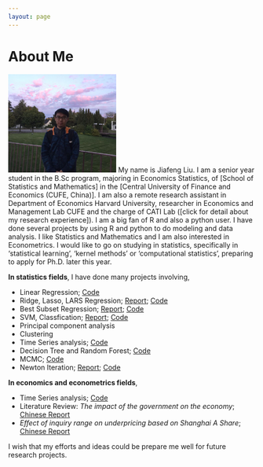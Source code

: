 ```yaml
---
layout: page
---
```


# About Me

<img src="/images/Jiafeng2.JPG" class="floatpic" width="220" height="200">
My name is Jiafeng Liu.  I am a senior year student in the B.Sc program, majoring in Economics Statistics, of [School of Statistics and Mathematics] in the [Central University of Finance and Economics (CUFE, China)]. I am also a remote research assistant in Department of Economics Harvard University, researcher in Economics and Management Lab CUFE and the charge of CATI Lab ([click for detail about my research experience]). I am a big fan of R and also a python user. I have done several projects by using R and python to do modeling and data analysis. I like Statistics and Mathematics and I am also interested in Econometrics. I would like to go on studying in statistics, specifically in ‘statistical learning’, ‘kernel methods’ or ‘computational statistics’, preparing to apply for Ph.D. later this year. 

**In statistics fields**, I have done many projects involving,

  - Linear Regression; [Code](http://Jiafengliu.me/research/2015-LinearModel.txt)
  - Ridge, Lasso, LARS Regression; [Report](http://Jiafengliu.me/blogs/2016-03-14-Ridge-Regression.html); [Code](http://Jiafengliu.me/blogs/2016-03-14-Ridge-Regression.html)
  - Best Subset Regression; [Report](http://Jiafengliu.me/blogs/2016-03-10-Best-subset-selection.html); [Code](http://Jiafengliu.me/blogs/2016-03-10-Best-subset-selection.html)
  - SVM, Classfication; [Report](http://Jiafengliu.me/research/paperRequest.txt); [Code](https://Jiafengliu.me/research/2015-SVMcar_classification.txt)
  - Principal component analysis
  - Clustering
  - Time Series analysis; [Code](http://Jiafengliu.me/research/2015-TimeSeries.txt)
  - Decision Tree and Random Forest; [Code](https://github.com/JayfongL/Cython-Python)
  - MCMC; [Code](http://Jiafengliu.me/research/2015-MCMC.txt)
  - Newton Iteration; [Report](http://Jiafengliu.me/blogs/2015-04-01-Newton-Iteration.html); [Code](http://Jiafengliu.me/research/2015-Newton.txt)
  
**In economics and econometrics fields**, 
 
  - Time Series analysis; [Code](http://Jiafengliu.me/research/2015-TimeSeries.txt)
  - Literature Review: *The impact of the government on the economy*; [Chinese Report](http://Jiafengliu.me/research/paperRequest.txt)
  - *Effect of inquiry range on underpricing based on Shanghai A Share*; [Chinese Report](http://Jiafengliu.me/research/paperRequest.txt)


I wish that my efforts and ideas could be prepare me well for future research projects. 




[School of Statistics and Mathematics]:http://www.cufe.edu.cn/
[Central University of Finance and Economics (CUFE, China)]:http://sam.cufe.edu.cn/

[CV]: http://sam.cufe.edu.cn/
[Cover letter]:http://sam.cufe.edu.cn/

[click for detail about my research experience]: http://Jiafengliu.me/research
